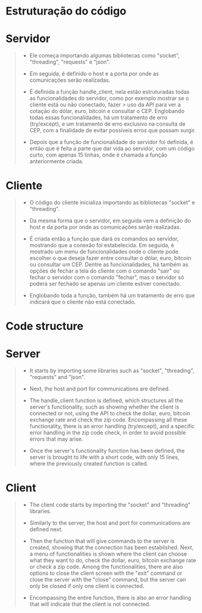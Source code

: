 <h1>Estruturação do código</h1>
<h1> Servidor</h1>

> * Ele começa importando algumas bibliotecas como "socket", "threading", "requests" e "json".
> 
> * Em seguida, é definido o host e a porta por onde as comunicações serão realizadas.
> 
> * É definida a função handle_client, nela estão estruturadas todas as funcionalidades do servidor, como por exemplo mostrar se o cliente está ou não conectado, fazer > uso da API
> para ver a cotação do dólar, euro, bitcoin e consultar o CEP. Englobando todas essas funcionalidades, há um tratamento de erro (try/except), e um tratamento de erro 
> exclusivo na consulta de CEP, com a finalidade de evitar possíveis erros que possam surgir.
> 
> * Depois que a função de funcionalidade do servidor foi definida, é então que é feita a parte que dar vida ao servidor, com um código curto, com apenas 15 linhas, onde 
> é chamada a função anteriormente criada.

<h1>Cliente</h1>

> * O código do cliente inicializa importando as bibliotecas "socket" e "threading".
> 
> * Da mesma forma que o servidor, em seguida vem a definição do host e da porta por onde as comunicações serão realizadas.
> 
> * É criada então a função que dará os comandos ao servidor, mostrando que a conexão foi estabelecida. Em seguida, é mostrado um menu de 
> funcionalidades onde o cliente pode escolher o que deseja fazer entre consultar o dólar, euro, bitcoin ou consultar um CEP. Dentre as funcionalidades, há também as 
> opções de fechar a tela do cliente com o comando "sair" ou fechar o servidor com o comando "fechar", mas o servidor só poderá ser fechado se apenas um cliente 
> estiver conectado.
> 
> * Englobando toda a função, também há um tratamento de erro que indicará que o cliente não está conectado.

<h1>Code structure</h1>
<h1>Server</h1>

> * It starts by importing some libraries such as "socket", "threading", "requests" and "json".
> 
> * Next, the host and port for communications are defined.
> 
> * The handle_client function is defined, which structures all the server's functionality, such as showing whether the client is connected or not, using the API to 
> check the dollar, euro, bitcoin exchange rate and check the zip code. Encompassing all these functionality, there is an error handling (try/except), and a specific 
> error handling in the zip code check, in order to avoid possible errors that may arise.
> 
> * Once the server's functionality function has been defined, the server is brought to life with a short code, with only 15 lines, where the previously created 
> function is called.

<h1>Client</h1>

> * The client code starts by importing the "socket" and "threading" libraries.
> 
> * Similarly to the server, the host and port for communications are defined next.
> 
> * Then the function that will give commands to the server is created, showing that the connection has been established. Next, a menu of functionalities is 
> shown where the client can choose what they want to do, check the dollar, euro, bitcoin exchange rate or check a zip code. Among the functionalities, there 
> are also options to close the client screen with the "exit" command or close the server with the "close" command, but the server can only be closed if only one 
> client is connected.
> 
> * Encompassing the entire function, there is also an error handling that will indicate that the client is not connected.
